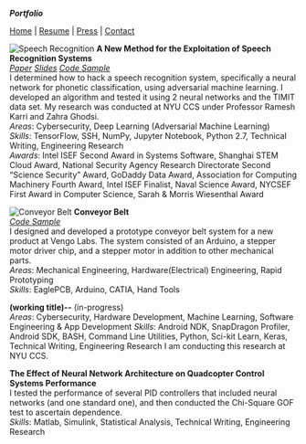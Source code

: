 ***Portfolio***

[Home](https://sshussain.me) | [Resume](http://sshussain.me/resume.pdf) | [Press](http://sshussain.me/press) | 
[Contact](http://sshussain.me/contact)

![Speech Recognition](http://sshussain.me/Images/src.png)
**A New Method for the Exploitation of Speech Recognition Systems**  
[*Paper*](https://bit.ly/2qA28Sn) [*Slides*](https://bit.ly/2ELUk5g) [*Code Sample*](https://github.com/alc0rh/phonetic-classification)    
I determined how to hack a speech recognition system, specifically a neural network for phonetic classification, using adversarial machine learning. I developed an algorithm and tested it using 2 neural networks and the TIMIT data set. My research was conducted at NYU CCS under Professor Ramesh Karri and Zahra Ghodsi.  
_Areas_: Cybersecurity, Deep Learning (Adversarial Machine Learning)  
_Skills_: TensorFlow, SSH, NumPy, Jupyter Notebook, Python 2.7, Technical Writing, Engineering Research  
_Awards_: Intel ISEF Second Award in Systems Software, Shanghai STEM Cloud Award, National Security Agency Research Directorate Second “Science Security” Award,  GoDaddy Data Award, Association for Computing Machinery Fourth Award, Intel ISEF Finalist, Naval Science Award, NYCSEF First Award in Computer Science, Sarah & Morris Wiesenthal Award  

![Conveyor Belt](http://sshussain.me/Images/conveyor_belt.png)
**Conveyor Belt**  
[*Code Sample*](https://github.com/alc0rh/Arduino-Code-for-Stepper-Motor-Control-)  
I designed and developed a prototype conveyor belt system for a new product at Vengo Labs. The system consisted of an Arduino, a stepper motor driver chip, and a stepper motor in addition to other mechanical parts.    
_Areas_: Mechanical Engineering, Hardware(Electrical) Engineering, Rapid Prototyping    
_Skills_: EaglePCB, Arduino, CATIA, Hand Tools    

**(working title)--** (in-progress)  
_Areas_: Cybersecurity, Hardware Development, Machine Learning, Software Engineering & App Development
_Skills_: Android NDK, SnapDragon Profiler, Android SDK, BASH, Command Line Utilities, Python, Sci-kit Learn, Keras, Technical Writing, Engineering Research
I am conducting this research at NYU CCS. 

**The Effect of Neural Network Architecture on Quadcopter Control Systems Performance**    
I tested the performance of several PID controllers that included neural networks (and one standard one), and then conducted the Chi-Square GOF test to ascertain dependence.  
_Skills_: Matlab, Simulink, Statistical Analysis, Technical Writing, Engineering Research  
